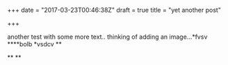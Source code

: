 +++
date = "2017-03-23T00:46:38Z"
draft = true
title = "yet another post"

+++


another test with some more text.. thinking of adding an image...*fvsv ****bolb *vsdcv **

**
**